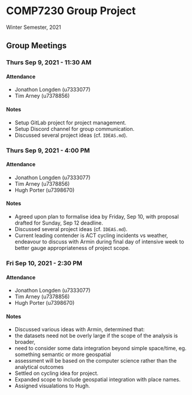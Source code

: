 # COMP7230 Group Project
Winter Semester, 2021

## Group Meetings

### Thurs Sep 9, 2021 - 11:30 AM

#### Attendance
- Jonathon Longden (u7333077)
- Tim Arney (u7378856)

#### Notes
- Setup GitLab project for project management.
- Setup Discord channel for group communication.
- Discussed several project ideas (cf. `IDEAS.md`).

### Thurs Sep 9, 2021 - 4:00 PM

#### Attendance
- Jonathon Longden (u7333077)
- Tim Arney (u7378856)
- Hugh Porter (u7398670)

#### Notes
- Agreed upon plan to formalise idea by Friday, Sep 10, with proposal drafted for Sunday, Sep 12 deadline.
- Discussed several project ideas (cf. `IDEAS.md`).
- Current leading contender is ACT cycling incidents vs weather, endeavour to discuss with Armin during final day of intensive week to better gauge appropriateness of project scope.

### Fri Sep 10, 2021 - 2:30 PM

#### Attendance
- Jonathon Longden (u7333077)
- Tim Arney (u7378856)
- Hugh Porter (u7398670)

#### Notes
- Discussed various ideas with Armin, determined that:
 - the datasets need not be overly large if the scope of the analysis is broader,
 - need to consider some data integration beyond simple space/time, eg. something semantic or more geospatial
 - assessment will be based on the computer science rather than the analytical outcomes
- Settled on cycling idea for project.
- Expanded scope to include geospatial integration with place names.
- Assigned visualations to Hugh.
